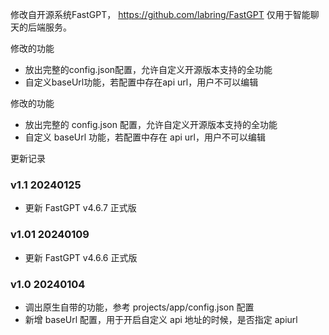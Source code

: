 修改自开源系统FastGPT， https://github.com/labring/FastGPT
仅用于智能聊天的后端服务。  

修改的功能
* 放出完整的config.json配置，允许自定义开源版本支持的全功能
* 自定义baseUrl功能，若配置中存在api url，用户不可以编辑

修改的功能
* 放出完整的 config.json 配置，允许自定义开源版本支持的全功能
* 自定义 baseUrl 功能，若配置中存在 api url，用户不可以编辑


更新记录

### v1.1 20240125
* 更新 FastGPT v4.6.7 正式版

### v1.01 20240109
* 更新 FastGPT v4.6.6 正式版
   
### v1.0 20240104
* 调出原生自带的功能，参考 projects/app/config.json 配置
* 新增 baseUrl 配置，用于开启自定义 api 地址的时候，是否指定 apiurl
